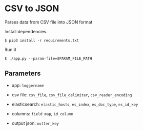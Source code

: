 # CSV to JSON
Parses data from CSV file into JSON format

Install dependencies
```
$ pip3 install -r requirements.txt

```

Run it
```
$ ./app.py --param-file=$PARAM_FILE_PATH

```

## Parameters
- app: `loggername`

- csv file: `csv_file`, `csv_file_delimiter`, `csv_reader_encoding`

- elasticsearch: `elastic_hosts`, `es_index`, `es_doc_type`, `es_id_key`

- columns: `field_map`, `id_column`

- output json: `outter_key`

